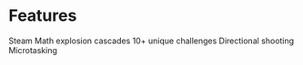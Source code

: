 
# Features

Steam 
Math explosion cascades
10+ unique challenges
Directional shooting
Microtasking 

